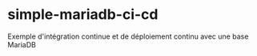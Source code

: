 # simple-mariadb-ci-cd
Exemple d'intégration continue et de déploiement continu avec une base MariaDB
